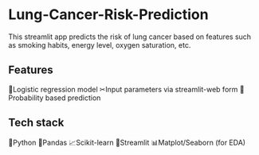 # Lung-Cancer-Risk-Prediction
This streamlit app predicts the risk of lung cancer based on features such as smoking habits, energy level, oxygen saturation, etc.
## Features
📇Logistic regression model
✂Input parameters via streamlit-web form
📅Probability based prediction
## Tech stack
📌Python
📝Pandas
📈Scikit-learn
📅Streamlit
📊Matplot/Seaborn (for EDA)


